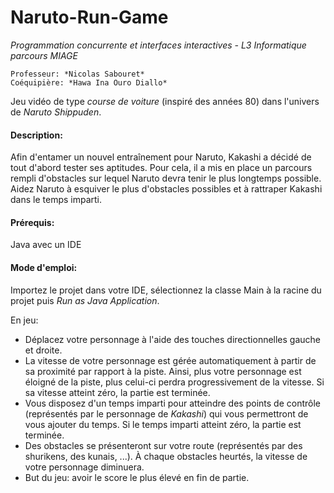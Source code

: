 # Naruto-Run-Game

*Programmation concurrente et interfaces interactives - L3 Informatique parcours MIAGE*

    Professeur: *Nicolas Sabouret*
    Coéquipière: *Hawa Ina Ouro Diallo*

Jeu vidéo de type *course de voiture* (inspiré des années 80) dans l'univers de *Naruto Shippuden*.

#### Description:

Afin d'entamer un nouvel entraînement pour Naruto, Kakashi a décidé de tout d'abord tester ses aptitudes. Pour cela, il a mis en place un parcours rempli d'obstacles sur lequel Naruto devra tenir le plus longtemps possible.
Aidez Naruto à esquiver le plus d'obstacles possibles et à rattraper Kakashi dans le temps imparti.

#### Prérequis:

Java avec un IDE

#### Mode d'emploi:

Importez le projet dans votre IDE, sélectionnez la classe Main à la racine du projet puis *Run as Java Application*.

En jeu:
- Déplacez votre personnage à l'aide des touches directionnelles gauche et droite.
- La vitesse de votre personnage est gérée automatiquement à partir de sa proximité par rapport à la piste. Ainsi, plus votre personnage est éloigné de la piste, plus celui-ci perdra progressivement de la vitesse. Si sa vitesse atteint zéro, la partie est terminée.
- Vous disposez d'un temps imparti pour atteindre des points de contrôle (représentés par le personnage de *Kakashi*) qui vous permettront de vous ajouter du temps. Si le temps imparti atteint zéro, la partie est terminée.
- Des obstacles se présenteront sur votre route (représentés par des shurikens, des kunais, ...). À chaque obstacles heurtés, la vitesse de votre personnage diminuera.
- But du jeu: avoir le score le plus élevé en fin de partie.
